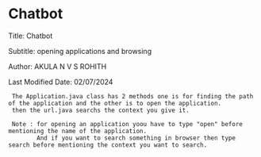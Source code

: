 Chatbot
=======

Title: Chatbot

Subtitle: opening applications and browsing

Author: AKULA N V S ROHITH

Last Modified Date: 02/07/2024 


     The Application.java class has 2 methods one is for finding the path of the application and the other is to open the application.
     then the url.java searchs the context you give it.

     Note : for opening an application yoou have to type "open" before mentioning the name of the application.
            And if you want to search something in browser then type search before mentioning the context you want to search.
